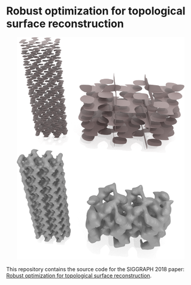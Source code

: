# Robust optimization for topological surface reconstruction

<p align="center">
  <img src="silicon.png" width="448">
</p>

This repository contains the source code for the SIGGRAPH 2018 paper: [Robust optimization for topological surface reconstruction](https://dl.acm.org/citation.cfm?id=3201348).
